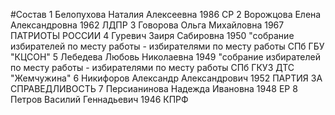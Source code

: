 #Состав
1 Белопухова Наталия Алексеевна 1986 СР
2 Ворожцова Елена Александровна 1962 ЛДПР
3 Говорова Ольга Михайловна 1967 ПАТРИОТЫ РОССИИ
4 Гуревич Заиря Сабировна 1950 \"собрание избирателей по месту работы - избирателями по месту работы СПб ГБУ \"КЦСОН\"
5 Лебедева Любовь Николаевна 1949 \"собрание избирателей по месту работы - избирателями по месту работы СПб ГКУЗ ДТС \"Жемчужина\"
6 Никифоров Александр Александрович 1952 ПАРТИЯ ЗА СПРАВЕДЛИВОСТЬ
7 Персианинова Надежда Ивановна 1948 ЕР
8 Петров Василий Геннадьевич 1946 КПРФ

